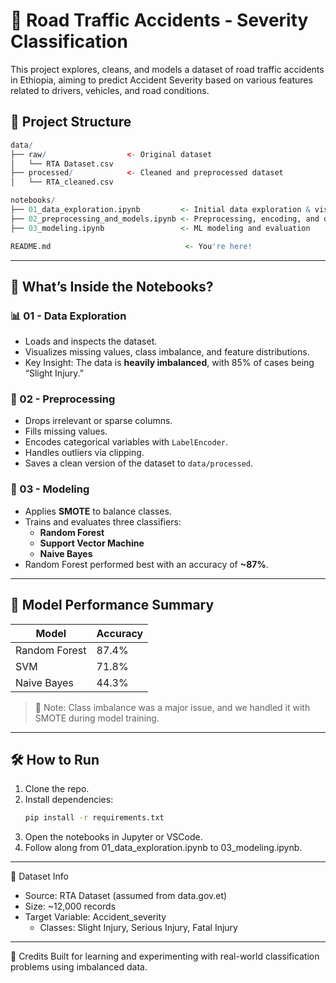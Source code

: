 # 🚗 Road Traffic Accidents - Severity Classification

This project explores, cleans, and models a dataset of road traffic accidents in Ethiopia, aiming to predict Accident Severity based on various features related to drivers, vehicles, and road conditions.

## 📁 Project Structure

```r
data/
├── raw/                  <- Original dataset
│   └── RTA Dataset.csv
├── processed/            <- Cleaned and preprocessed dataset
│   └── RTA_cleaned.csv

notebooks/
├── 01_data_exploration.ipynb         <- Initial data exploration & visualizations
├── 02_preprocessing_and_models.ipynb <- Preprocessing, encoding, and data cleaning
├── 03_modeling.ipynb                 <- ML modeling and evaluation

README.md                              <- You're here!

```

---

## 🧠 What’s Inside the Notebooks?

### 📊 01 - Data Exploration
- Loads and inspects the dataset.
- Visualizes missing values, class imbalance, and feature distributions.
- Key Insight: The data is **heavily imbalanced**, with 85% of cases being “Slight Injury.”

### 🧼 02 - Preprocessing
- Drops irrelevant or sparse columns.
- Fills missing values.
- Encodes categorical variables with `LabelEncoder`.
- Handles outliers via clipping.
- Saves a clean version of the dataset to `data/processed`.

### 🤖 03 - Modeling
- Applies **SMOTE** to balance classes.
- Trains and evaluates three classifiers:
  - **Random Forest**
  - **Support Vector Machine**
  - **Naive Bayes**
- Random Forest performed best with an accuracy of **~87%**.

---

## 🧪 Model Performance Summary

| Model           | Accuracy |
|----------------|----------|
| Random Forest  | 87.4%    |
| SVM            | 71.8%    |
| Naive Bayes    | 44.3%    |

> 📌 Note: Class imbalance was a major issue, and we handled it with SMOTE during model training.

---

## 🛠️ How to Run

1. Clone the repo.
2. Install dependencies:
   ```bash
   pip install -r requirements.txt
   ```
3. Open the notebooks in Jupyter or VSCode.
4. Follow along from 01_data_exploration.ipynb to 03_modeling.ipynb.

---

📌 Dataset Info
- Source: RTA Dataset (assumed from data.gov.et)
- Size: ~12,000 records
- Target Variable: Accident_severity
   - Classes: Slight Injury, Serious Injury, Fatal Injury

 ---
 
🙌 Credits
Built for learning and experimenting with real-world classification problems using imbalanced data.
